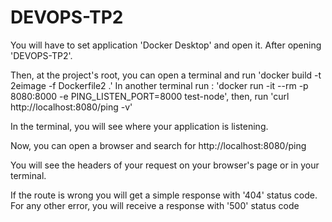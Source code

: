 # DEVOPS-TP2
You will have to set application 'Docker Desktop' and open it. After opening 'DEVOPS-TP2'.

Then, at the project's root, you can open a terminal and run
'docker build -t 2eimage -f Dockerfile2 .'
In another terminal run : 'docker run -it --rm -p 8080:8000 -e PING_LISTEN_PORT=8000 test-node', 
then, run 'curl http://localhost:8080/ping -v'
 
In the terminal, you will see where your application is listening.

Now, you can open a browser and search for 
http://localhost:8080/ping

You will see the headers of your request on your browser's page or in your terminal.

If the route is wrong you will get a simple response with '404' status code. For any other error, you will receive a response with '500' status code